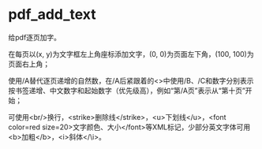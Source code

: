 # pdf_add_text
给pdf逐页加字。

在每页以(x, y)为文字框左上角座标添加文字，(0, 0)为页面左下角，(100, 100)为页面右上角；

使用/A替代逐页递增的自然数，在/A后紧跟着的<>中使用/B、/C和数字分别表示按书签递增、中文数字和起始数字（优先级高），例如“第/A</C10>页”表示从“第十页”开始；

可使用<br\/>换行，\<strike>删除线<\/strike>，\<u>下划线<\/u>，\<font color=red size=20>文字颜色、大小<\/font>等XML标记，少部分英文字体可用\<b>加粗<\/b>，\<i>斜体</\i>。
